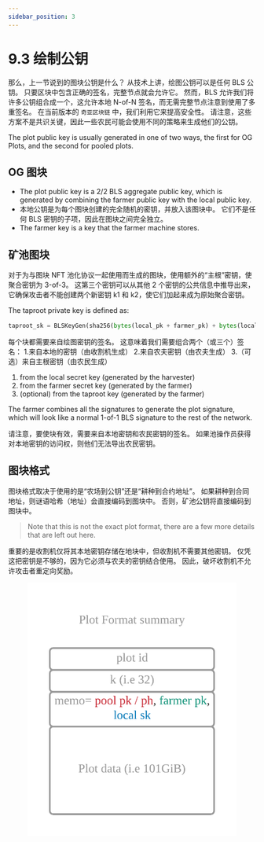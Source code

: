 ```yaml
---
sidebar_position: 3
---
```


# 9.3 绘制公钥

那么，上一节说到的图块公钥是什么？ 从技术上讲，绘图公钥可以是任何 BLS 公钥。 只要区块中包含正确的签名，完整节点就会允许它。 然而，BLS 允许我们将许多公钥组合成一个，这允许本地 N-of-N 签名，而无需完整节点注意到使用了多重签名。 在当前版本的 `奇亚区块链` 中，我们利用它来提高安全性。 请注意，这些方案不是共识关键，因此一些农民可能会使用不同的策略来生成他们的公钥。

The plot public key is usually generated in one of two ways, the first for OG Plots, and the second for pooled plots.

## OG 图块

- The plot public key is a 2/2 BLS aggregate public key, which is generated by combining the farmer public key with the local public key.
- 本地公钥是为每个图块创建的完全随机的密钥，并放入该图块中。 它们不是任何 BLS 密钥的子项，因此在图块之间完全独立。
- The farmer key is a key that the farmer machine stores.

## 矿池图块

对于为与图块 NFT 池化协议一起使用而生成的图块，使用额外的“主根”密钥，使聚合密钥为 3-of-3。 这第三个密钥可以从其他 2 个密钥的公共信息中推导出来，它确保攻击者不能创建两个新密钥 k1 和 k2，使它们加起来成为原始聚合密钥。

The taproot private key is defined as:

```python
taproot_sk = BLSKeyGen(sha256(bytes(local_pk + farmer_pk) + bytes(local_pk) + bytes(farmer_pk)))
```

每个块都需要来自绘图密钥的签名。 这意味着我们需要组合两个（或三个）签名： 1.来自本地的密钥（由收割机生成） 2.来自农夫密钥（由农夫生成） 3.（可选）来自主根密钥（由农民生成）

1. from the local secret key (generated by the harvester)
2. from the farmer secret key (generated by the farmer)
3. (optional) from the taproot key (generated by the farmer)

The farmer combines all the signatures to generate the plot signature, which will look like a normal 1-of-1 BLS signature to the rest of the network.

请注意，要使块有效，需要来自本地密钥和农民密钥的签名。 如果池操作员获得对本地密钥的访问权，则他们无法导出农民密钥。

## 图块格式

图块格式取决于使用的是“农场到公钥”还是“耕种到合约地址”。 如果耕种到合同地址，则谜语哈希（地址）会直接编码到图块中。 否则，矿池公钥将直接编码到图块中。

> Note that this is not the exact plot format, there are a few more details that are left out here.

重要的是收割机仅将其本地密钥存储在地块中，但收割机不需要其他密钥。 仅凭这把密钥是不够的，因为它必须与农夫的密钥结合使用。 因此，破坏收割机不允许攻击者重定向奖励。

<figure>
<img src="/img/keys/plot_format.png" alt="drawing"/>
</figure>
